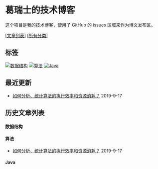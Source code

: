 # 葛瑞士的技术博客

这个项目是我的技术博客，使用了 GitHub 的 issues 区域来作为博文发布区。

[[文章列表]](https://github.com/grisse/blog/issues)  [[所有分类]](https://github.com/grisse/blog/projects)


## 标签
[![数据结构](https://img.shields.io/badge/%23-%E6%95%B0%E6%8D%AE%E7%BB%93%E6%9E%84-brightgreen)](#数据结构)
[![算法](https://img.shields.io/badge/%23-%E7%AE%97%E6%B3%95-brightgreen)](#算法)
[![Java](https://img.shields.io/badge/%23-Java-brightgreen)](#Java)

## 最近更新
- [如何分析、统计算法的执行效率和资源消耗？](https://github.com/grisse/blog/issues/4) 2019-9-17

## 历史文章列表

#### 数据结构

#### 算法

- [如何分析、统计算法的执行效率和资源消耗？](https://github.com/grisse/blog/issues/4) 2019-9-17

#### Java
